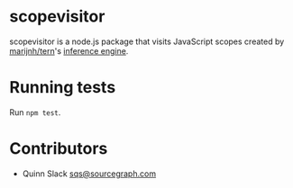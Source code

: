 scopevisitor
============

scopevisitor is a node.js package that visits JavaScript scopes created by
[marijnh/tern](https://github.com/marijnh/tern)'s [inference
engine](http://ternjs.net/doc/manual.html#infer).


Running tests
=============

Run `npm test`.


Contributors
============

* Quinn Slack <sqs@sourcegraph.com>
